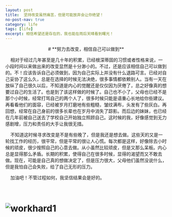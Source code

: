 ```yaml
---
layout: post
title:  坚持改变虽然痛苦，但是可能放弃会让你绝望！
no-post-nav: true
category: life
tags: [life]
excerpt: 相信希望还是存在的，我也能在雨后天晴看到曙光！
---
```




<center># **努力去改变，相信自己可以做到**</center>



​&nbsp;​&nbsp;​&nbsp;​&nbsp;相对于经过几年甚至是几十年的积累，已经根深蒂固的习惯或者性格来说，一小段时间以来做出来的改变显然是十分渺小的。不过，还是应该相信自己可以做到的。不！应该告诉自己必须做到，因为自己实际上并没有什么退路可言。已经对自己妥协了这么久，总是在选择的时候无法决绝，很多事情都依赖别人。当有一天在放纵了自己很久以后，不知道是内心的觉醒还是仅仅因为厌倦了，总之好像真的想要过自己的生活了。也是到了该这样做的时候了。自己也不小了，父母也已经不是那个小时候，经常打骂自己的两个人了，很多时候只能是语重心长地给你些建议。再看看他们的面容，已经被岁月打磨地有些粗糙，皱纹满布，头发有了些灰白。再回想，经常在自己身前的很多长辈也在岁月中消失了踪影。而后边的妹妹，也已经在几年前被自己送去了学校自己开始独立照顾自己。这时候的我，好像感觉到无力感剧增，压力和责任的大手让我很无措。

​​&nbsp;​&nbsp;​&nbsp;​&nbsp;不知道这时候寻求改变是不是有些晚了，但是我还是想去做。这些天的又是一轮找工作的经历，很平常，但是平常的很让人心慌。每次都是这样，好像除去小时候的顽皮，很少按照自己的心意去做。从小虽然比较顽皮，但是又那么呆板。内心总是显得那么矛盾。长期的积累，使得自己在很多时候，显得的渴望而又不敢去做。现在，可能是自己真的想做决定了，但是压力很大，父母他们虽然没说什么，但是我怕自己会失败，给了自己无形的压力。

​​&nbsp;​&nbsp;​&nbsp;​&nbsp;加油吧！不管过程如何，我坚信结果会是好的。

​	



# ![workhard1](https://angrycow1111.github.io/assets/images/2018/life/workhard1.jpg)


